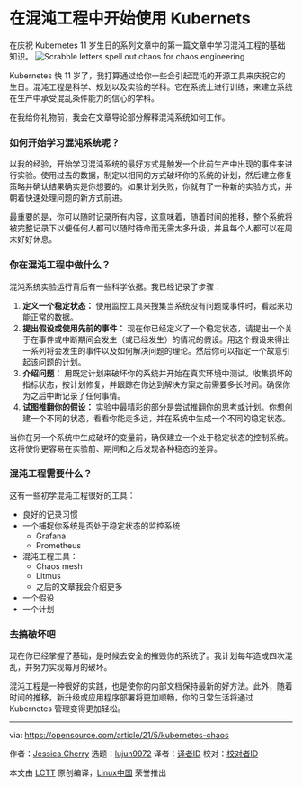 [#]: subject: (Get started with Kubernetes using chaos engineering)
[#]: via: (https://opensource.com/article/21/5/kubernetes-chaos)
[#]: author: (Jessica Cherry https://opensource.com/users/cherrybomb)
[#]: collector: (lujun9972)
[#]: translator: (Donkey)
[#]: reviewer: ( )
[#]: publisher: ( )
[#]: url: ( )

在混沌工程中开始使用 Kubernets
======
在庆祝 Kubernetes 11 岁生日的系列文章中的第一篇文章中学习混沌工程的基础知识。
![Scrabble letters spell out chaos for chaos engineering][1]

Kubernetes 快 11 岁了，我打算通过给你一些会引起混沌的开源工具来庆祝它的生日。混沌工程是科学、规划以及实验的学科。它在系统上进行训练，来建立系统在生产中承受混乱条件能力的信心的学科。

在我给你礼物前，我会在文章导论部分解释混沌系统如何工作。

### 如何开始学习混沌系统呢？

以我的经验，开始学习混沌系统的最好方式是触发一个此前生产中出现的事件来进行实验。使用过去的数据，制定以相同的方式破坏你的系统的计划，然后建立修复策略并确认结果确实是你想要的。如果计划失败，你就有了一种新的实验方式，并朝着快速处理问题的新方式前进。

最重要的是，你可以随时记录所有内容，这意味着，随着时间的推移，整个系统将被完整记录下以便任何人都可以随时待命而无需太多升级，并且每个人都可以在周末好好休息。

### 你在混沌工程中做什么？

混沌系统实验运行背后有一些科学依据。我已经记录了步骤：

  1. **定义一个稳定状态：** 使用监控工具来搜集当系统没有问题或事件时，看起来功能正常的数据。
  2. **提出假设或使用先前的事件：** 现在你已经定义了一个稳定状态，请提出一个关于在事件或中断期间会发生（或已经发生）的情况的假设。用这个假设来得出一系列将会发生的事件以及如何解决问题的理论。然后你可以指定一个故意引起该问题的计划。
  3. **介绍问题：** 用既定计划来破坏你的系统并开始在真实环境中测试。收集损坏的指标状态，按计划修复，并跟踪在你达到解决方案之前需要多长时间。确保你为之后中断记录了任何事情。
  4. **试图推翻你的假设：** 实验中最精彩的部分是尝试推翻你的思考或计划。你想创建一个不同的状态，看看你能走多远，并在系统中生成一个不同的稳定状态。


当你在另一个系统中生成破坏的变量前，确保建立一个处于稳定状态的控制系统。这将使你更容易在实验前、期间和之后发现各种稳态的差异。


### 混沌工程需要什么？

这有一些初学混沌工程很好的工具：

  * 良好的记录习惯
  * 一个捕捉你系统是否处于稳定状态的监控系统
    * Grafana
    * Prometheus
  * 混沌工程工具：
    * Chaos mesh
    * Litmus
    * 之后的文章我会介绍更多
  * 一个假设
  * 一个计划



### 去搞破坏吧

现在你已经掌握了基础，是时候去安全的摧毁你的系统了。我计划每年造成四次混乱，并努力实现每月的破坏。

混沌工程是一种很好的实践，也是使你的内部文档保持最新的好方法。此外，随着时间的推移，新升级或应用程序部署将更加顺畅，你的日常生活将通过 Kubernetes 管理变得更加轻松。

--------------------------------------------------------------------------------

via: https://opensource.com/article/21/5/kubernetes-chaos

作者：[Jessica Cherry][a]
选题：[lujun9972][b]
译者：[译者ID](https://github.com/Donkey-Hao)
校对：[校对者ID](https://github.com/校对者ID)

本文由 [LCTT](https://github.com/LCTT/TranslateProject) 原创编译，[Linux中国](https://linux.cn/) 荣誉推出

[a]: https://opensource.com/users/cherrybomb
[b]: https://github.com/lujun9972
[1]: https://opensource.com/sites/default/files/styles/image-full-size/public/lead-images/brett-jordan-chaos-unsplash.jpg?itok=sApp5dVd (Scrabble letters spell out chaos for chaos engineering)
